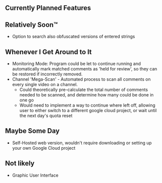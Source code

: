 ## Currently Planned Features


## Relatively Soon™
* Option to search also obfuscated versions of entered strings

## Whenever I Get Around to It
* Monitoring Mode: Program could be let to continue running and automatically mark matched comments as 'held for review', so they can be restored if incorrectly removed.
* Channel 'Mega-Scan' - Automated process to scan all comments on every single video on a channel.
   * Could theoretically pre-calculate the total number of comments needed to be scanned, and determine how many could be done in one go
   * Would need to implement a way to continue where left off, allowing user to either switch to a different google cloud project, or wait until the next day's quota reset

## Maybe Some Day
* Self-Hosted web version, wouldn't require downloading or setting up your own Google Cloud project

## Not likely
* Graphic User Interface


